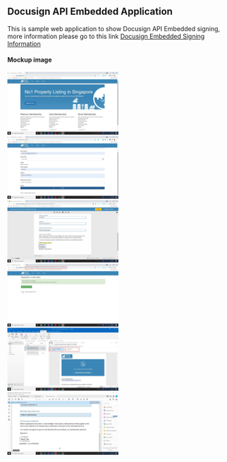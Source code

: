 ## Docusign API Embedded Application

This is sample web application to show Docusign API Embedded signing, more information please go to this link [Docusign Embedded Signing Information](https://developers.docusign.com/docs/esign-soap-api/esign101/embedding/)

#### Mockup image
<img src="images/docusign1.png" width="50%" height="50%">
<img src="images/docusign2.png" width="50%" height="50%">
<img src="images/docusign3.png" width="50%" height="50%">
<img src="images/docusign4.png" width="50%" height="50%">
<img src="images/docusign5.png" width="50%" height="50%">
<img src="images/docusign6.png" width="50%" height="50%">
